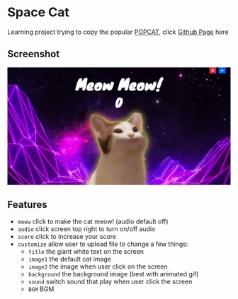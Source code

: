 # Space Cat
Learning project trying to copy the popular [POPCAT](https://popcat.click/), click [Github Page](https://klu0926.github.io/ac-space-cat/) here

## Screenshot
![screenshot](images/screen1.png)

## Features
- `meow` click to make the cat meow! (audio default off)
- `audio` click screen top right to turn on/off audio
- `score` click to increase your score
- `customize` allow user to upload file to change a few things:
  - `title` the giant white text on the screen
  - `image1` the default cat image
  - `image2` the image when user click on the screen
  - `background` the background image (best with animated gif)
  - `sound` switch sound that play when user click the screen
  - `BGM` BGM